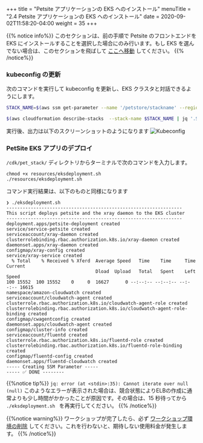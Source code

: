 +++
title = "Petsite アプリケーションの EKS へのインストール"
menuTitle = "2.4 Petsite アプリケーションの EKS へのインストール"
date = 2020-09-02T11:58:20-04:00
weight = 35
+++

{{% notice info%}}
このセクションは、前の手順で Petsite のフロントエンドを EKS にインストールすることを選択した場合にのみ行います。もし EKS を選んでない場合は、このセクションを飛ばして [ここへ移動](/ja/installation/_using_the_app.html) してください。
{{% /notice%}}


### kubeconfig の更新

次のコマンドを実行して kubeconfig を更新し、EKS クラスタと対話できるようにします。

```bash
STACK_NAME=$(aws ssm get-parameter --name '/petstore/stackname' --region $AWS_REGION | jq .Parameter.Value -r)

$(aws cloudformation describe-stacks  --stack-name $STACK_NAME | jq '.Stacks[0].Outputs[] | select(.OutputKey | contains("ConfigCommand")).OutputValue' -r)                                               
```

実行後、出力は以下のスクリーンショットのようになります
![Kubeconfig](/images/eks_kubeconfig.png)

### PetSite EKS アプリのデプロイ

`/cdk/pet_stack/` ディレクトリからターミナルで次のコマンドを入力します。

```
chmod +x resources/eksdeployment.sh 
./resources/eksdeployment.sh    
```

コマンド実行結果は、以下のものと同様になります

```
❯ ./eksdeployment.sh
-----------------------------------------------------------------
This script deploys petsite and the xray daemon to the EKS cluster
-----------------------------------------------------------------
deployment.apps/petsite-deployment created
service/service-petsite created
serviceaccount/xray-daemon created
clusterrolebinding.rbac.authorization.k8s.io/xray-daemon created
daemonset.apps/xray-daemon created
configmap/xray-config created
service/xray-service created
  % Total    % Received % Xferd  Average Speed   Time    Time     Time  Current
                                 Dload  Upload   Total   Spent    Left  Speed
100 15552  100 15552    0     0  16627      0 --:--:-- --:--:-- --:--:-- 16615
namespace/amazon-cloudwatch created
serviceaccount/cloudwatch-agent created
clusterrole.rbac.authorization.k8s.io/cloudwatch-agent-role created
clusterrolebinding.rbac.authorization.k8s.io/cloudwatch-agent-role-binding created
configmap/cwagentconfig created
daemonset.apps/cloudwatch-agent created
configmap/cluster-info created
serviceaccount/fluentd created
clusterrole.rbac.authorization.k8s.io/fluentd-role created
clusterrolebinding.rbac.authorization.k8s.io/fluentd-role-binding created
configmap/fluentd-config created
daemonset.apps/fluentd-cloudwatch created
----- Creating SSM Parameter -----
----- ✅ DONE --------
```

{{%notice tip%}}
`jq: error (at <stdin>:35): Cannot iterate over null (null)` このようなエラーが表示された場合は、競合状態によりELBの作成に通常よりも少し時間がかかったことが原因です。その場合は、15 秒待ってから `./eksdeployment.sh ` を再実行してください。
{{% /notice%}}

{{%notice warning%}}
ワークショップが完了したら、必ず [ワークショップ環境の削除](/ja/_cleanup.html) してください。これを行わないと、期待しない使用料金が発生します。
{{% /notice%}}
